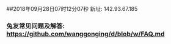 ##2018年09月28日07时12分07秒 新址: 142.93.67.185
### 兔友常见问题及解答: https://github.com/wanggonging/d/blob/w/FAQ.md
